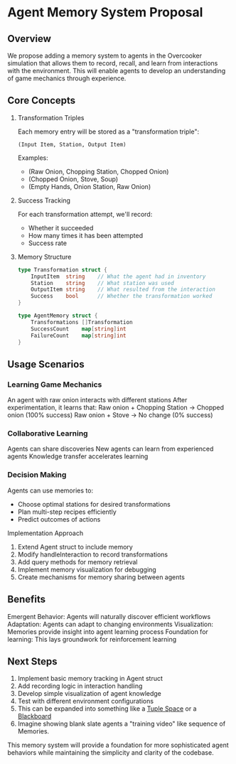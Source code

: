 
# Agent Memory System Proposal

## Overview

We propose adding a memory system to agents in the Overcooker simulation that allows them to record, recall, and learn from interactions with the environment. This will enable agents to develop an understanding of game mechanics through experience.

## Core Concepts

1. Transformation Triples

    Each memory entry will be stored as a "transformation triple":

    `(Input Item, Station, Output Item)`

    Examples:

    - (Raw Onion, Chopping Station, Chopped Onion)
    - (Chopped Onion, Stove, Soup)
    - (Empty Hands, Onion Station, Raw Onion)

2. Success Tracking

    For each transformation attempt, we'll record:

    - Whether it succeeded
    - How many times it has been attempted
    - Success rate

3. Memory Structure

    ```go
    type Transformation struct {
        InputItem  string    // What the agent had in inventory
        Station    string    // What station was used
        OutputItem string    // What resulted from the interaction
        Success    bool      // Whether the transformation worked
    }

    type AgentMemory struct {
        Transformations []Transformation
        SuccessCount    map[string]int
        FailureCount    map[string]int
    }
    ```

## Usage Scenarios

### Learning Game Mechanics

An agent with raw onion interacts with different stations
After experimentation, it learns that:
Raw onion + Chopping Station → Chopped onion (100% success)
Raw onion + Stove → No change (0% success)

### Collaborative Learning

Agents can share discoveries
New agents can learn from experienced agents
Knowledge transfer accelerates learning

### Decision Making

Agents can use memories to:

- Choose optimal stations for desired transformations
- Plan multi-step recipes efficiently
- Predict outcomes of actions

Implementation Approach

1. Extend Agent struct to include memory
2. Modify handleInteraction to record transformations
3. Add query methods for memory retrieval
4. Implement memory visualization for debugging
5. Create mechanisms for memory sharing between agents

## Benefits

Emergent Behavior: Agents will naturally discover efficient workflows
Adaptation: Agents can adapt to changing environments
Visualization: Memories provide insight into agent learning process
Foundation for learning: This lays groundwork for reinforcement learning

## Next Steps

1. Implement basic memory tracking in Agent struct
2. Add recording logic in interaction handling
3. Develop simple visualization of agent knowledge
4. Test with different environment configurations
5. This can be expanded into something like a [Tuple Space](https://en.wikipedia.org/wiki/Tuple_space) or a [Blackboard](https://en.wikipedia.org/wiki/Blackboard_system)
6. Imagine showing blank slate agents a "training video" like sequence of Memories.

This memory system will provide a foundation for more sophisticated agent behaviors while maintaining the simplicity and clarity of the codebase.
